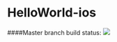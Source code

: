 # HelloWorld-ios
####Master branch build status: 
![](https://travis-ci.org/sunnyqin/HelloWorld.svg?branch=master)